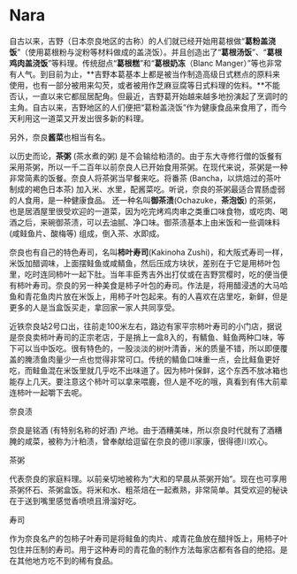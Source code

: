 # Nara
自古以来，吉野（日本奈良地区的古称）的人们就已经开始用葛根做“**葛粉盖浇饭**”（使用葛根粉与淀粉等材料做成的盖浇饭）。并且创造出了“**葛根汤饭**”、“**葛根鸡肉盖浇饭**”等料理。传统甜点“**葛根糕**”和“**葛根奶冻**（Blanc Manger）”等也非常有人气。到目前为止，**吉野本葛基本上都是被当作制造高级日式糕点的原料来使用，也有一部分被用来勾芡，或者被用作芝麻豆腐等日式料理的佐料。**不能否认，一直以来它都屈居配角。但最近，吉野葛开始越来越多地扮演起了烹调时的主角。自古以来，吉野地区的人们便把“葛粉盖浇饭”作为健康食品来食用了，而今天利用这一道菜又开发出很多新的料理。

另外，奈良**酱菜**也相当有名。

以历史而论，**茶粥** (茶水煮的粥) 是不会输给粕渍的。由于东大寺修行僧的饭餐有采用茶粥，所以一千二百年以前奈良人已开始食用茶粥。在现代来说，茶粥是一种非常简素的饭餐。奈良人将茶粥当早餐来吃。将番茶 (Bancha，以烘焙过的茶叶制成的褐色日本茶) 加入米、水里，配酱菜吃。听说，奈良的茶粥最适合胃肠虚弱的人食用，是一种健康食品。
还一种名叫**御茶渍**(Ochazuke，**茶泡饭**) 的茶粥，也是居酒屋里很受欢迎的一道菜，因为吃完烤鸡肉串之类重口味食物，或吃肉、喝酒之后，来碗御茶渍，可以去油腻、净口味。御茶渍基本上由米饭和一些调味料 (咸鲑鱼片、酸梅等) 组成，倒入茶、水即成。

奈良也有自己的特色寿司，名叫**柿叶寿司**(Kakinoha Zushi)，和大阪式寿司一样，米饭加醋调味，上面摆鲑鱼或咸鲭鱼，然后压成方块状，差别在于它是用柿叶包里，吃时连同柿叶一起下肚。当年丰臣秀吉外出打仗或在吉野赏樱时，吃的便当便有柿叶寿司。奈良的另一种美食是柿子叶包的寿司。作法是，将用醋浸透的大马哈鱼和青花鱼肉片放在米饭上，用柿子叶包起来。有的人喜欢在店里吃，新鲜，但是更多的人是当盒饭买走，拿回家一家人共同享受。


近铁奈良站2号口出，往前走100米左右，路边有家平宗柿叶寿司的小门店，据说是奈良卖柿叶寿司的正宗老店，于是捎上一盒8入的，有鲭鱼、鲑鱼两种口味，等下可以当中饭吃。很有特色的，一股淡淡的树叶清香，米的质量不错，所以即便覆盖的腌渍鱼肉量少一点也觉得非常可口。传统的鲭鱼口味重一点，会比鲑鱼更好吃，而鲑鱼混在米饭里就几乎吃不出味道了。因为柿叶保鲜，这个东西不放冰箱也能存上几天。要注意这个柿叶可以拿来喂鹿，但人是不吃的哦，真看到有伟大前辈连柿叶一起嚼下去呢。



奈良渍

奈良是铭酒 (有特别名称的好酒) 产地。由于酒糟美味，所以奈良时代就有了酒糟腌的咸菜，被称为汁粕渍，曾奉献给逗留在奈良的德川家康，很得德川欢心。

茶粥

代表奈良的家庭料理。以前亲切地被称为“大和的早晨从茶粥开始”。现在也可享用茶粥怀石、茶粥盒饭。将米和水、粗茶焙在一起煮熟，非常简单。其受欢迎的秘诀在于送到嘴里感觉香喷喷且滑溜好吃。

寿司

作为奈良名产的包柿子叶寿司是将鲑鱼的肉片、咸青花鱼放在醋拌饭上，用柿子叶包住并压制的寿司。用于这种寿司的青花鱼的制作方法每家店都有各自的绝招。是在其他地方吃不到的稀有食品。

